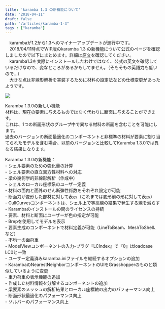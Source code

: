 ```yaml
---
title: 'karamba 1.3 の新機能について'
date: "2018-04-11"
draft: false
path: "/articles/karamba-1-3"
tags : ["karamba"]
---
```


　karambaが1.2から1.3へのマイナーアップデートが進行中です。  
　2018/04/11時点でWIP版のkaramba 1.3 の新機能について公式のページを確認しましたので以下にまとめます。詳細は[原文](http://www.grasshopper3d.com/group/karamba/page/new-features-and-bug-fixes)を確認してください。  
　karamba1.3を実際にインストールしたわけではなく、公式の英文を確認しているだけなので、変なところがあるかもしてません。（そもそもの英語力も低いので…）  
　大きな点は非線形解析を実装するために材料の設定法などの仕様変更があったようです。  

[![](https://www.karamba3d.com/wp-content/uploads/2016/03/karamba_logo.png)](https://www.karamba3d.com/wp-content/uploads/2016/03/karamba_logo.png)

  
  
Karamba 1.3.0の新しい機能  
材料は、現在の要素に与えるものではなく代わりに断面に与えることができます。  
これは、1つの断面形状のグループ中で異なる材料の断面を含むことを可能にします。  
過去のバージョンの断面最適化のコンポーネントと非標準の材料が要素に割り当てられたモデルを含む場合、以前のバージョンと比較してKaramba 1.3.0では異なる結果になります。  
  
Karamba 1.3.0の新機能：  
\- シェル要素のための強化量の計算  
\- シェル要素の直立異方性材料への対応  
\- 梁の幾何学的非線形解析（作成中）  
\- シェルのローカル座標系のユーザー定義  
\- 材料の面内と面外のせん断弾性係数をそれぞれ設定が可能  
\- 断面力が変形した部材に対して表示（これまでは変形前の形に対して表示）  
\- CullCurvesコンポーネントは、シェル上で等高線の結果で発生する線を減らす  
\- Karambaのインストールの間のライセンスの持続  
\- 要素、材料と断面にユーザーが色の指定が可能  
\- Brepを使用してモデルを表示  
\- 要素生成のコンポーネントで材料定義が可能（LineToBeam、MeshToShell、など）  
\- 不均一の面荷重  
\- ModelViewコンポーネントの入力-プラグ『LCIndex』で『0』はloadcase LC0と一致  
\- ユーザー定義済みkaramba.iniファイルを継続するオプションの追加  
\- KarambaのNearestNeighborコンポーネントのUIをGrasshopperのものと類似しているように変更  
\- 重力荷重の表示機能の追加  
\- 作成した材料情報を分解するコンポーネントの追加  
\- 梁要素のメッシュの解析結果とローカル座標軸の出力のパフォーマンス向上  
\- 断面形状最適化のパフォーマンス向上  
\- ソルバーのパフォーマンス向上
